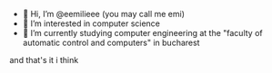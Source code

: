 - 👋 Hi, I’m @eemilieee (you may call me emi)
- 👀 I’m interested in computer science
- 🌱 I’m currently studying computer engineering at the "faculty of automatic control and computers" in bucharest

and that's it i think

<!---
eemilieee/eemilieee is a ✨ special ✨ repository because its `README.md` (this file) appears on your GitHub profile.
You can click the Preview link to take a look at your changes.
--->
